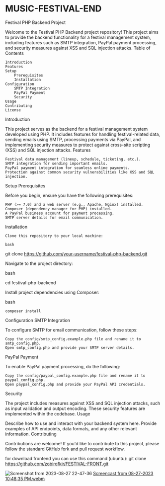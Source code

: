 # MUSIC-FESTIVAL-END

Festival PHP Backend Project

Welcome to the Festival PHP Backend project repository! This project aims to provide the backend functionality for a festival management system, including features such as SMTP integration, PayPal payment processing, and security measures against XSS and SQL injection attacks.
Table of Contents

    Introduction
    Features
    Setup
        Prerequisites
        Installation
    Configuration
        SMTP Integration
        PayPal Payment
        Security
    Usage
    Contributing
    License

Introduction

This project serves as the backend for a festival management system developed using PHP. It includes features for handling festival-related data, sending emails using SMTP, processing payments via PayPal, and implementing security measures to protect against cross-site scripting (XSS) and SQL injection attacks.
Features

    Festival data management (lineup, schedule, ticketing, etc.).
    SMTP integration for sending important emails.
    PayPal payment integration for seamless online payments.
    Protection against common security vulnerabilities like XSS and SQL injection.

Setup
Prerequisites

Before you begin, ensure you have the following prerequisites:

    PHP (>= 7.0) and a web server (e.g., Apache, Nginx) installed.
    Composer (dependency manager for PHP) installed.
    A PayPal business account for payment processing.
    SMTP server details for email communication.

Installation

    Clone this repository to your local machine:

    bash

git clone https://github.com/your-username/festival-php-backend.git

Navigate to the project directory:

bash

cd festival-php-backend

Install project dependencies using Composer:

bash

    composer install

Configuration
SMTP Integration

To configure SMTP for email communication, follow these steps:

    Copy the config/smtp_config.example.php file and rename it to smtp_config.php.
    Open smtp_config.php and provide your SMTP server details.

PayPal Payment

To enable PayPal payment processing, do the following:

    Copy the config/paypal_config.example.php file and rename it to paypal_config.php.
    Open paypal_config.php and provide your PayPal API credentials.

Security

The project includes measures against XSS and SQL injection attacks, such as input validation and output encoding. These security features are implemented within the codebase.
Usage

Describe how to use and interact with your backend system here. Provide examples of API endpoints, data formats, and any other relevant information.
Contributing

Contributions are welcome! If you'd like to contribute to this project, please follow the standard GitHub fork and pull request workflow.

for download frontend you can use this command (ubuntu):
git clone https://github.com/zobirofkir/FESTIVAL-FRONT.git

![Screenshot from 2023-08-27 22-47-36](https://github.com/zobirofkir/MUSIC-FESTIVAL-END/assets/135469129/6302f8dd-586d-4a75-9ae2-c1e9427b4c04)
[Screencast from 08-27-2023 10:48:35 PM.webm](https://github.com/zobirofkir/MUSIC-FESTIVAL-END/assets/135469129/ddd67ae9-3cf7-4f01-8bc1-b3c3d1f622f4)


